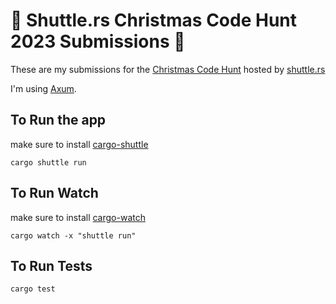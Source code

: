 # 🚀 Shuttle.rs Christmas Code Hunt 2023 Submissions 🎄

These are my submissions for the [Christmas Code Hunt](https://www.shuttle.rs/cch) hosted by [shuttle.rs](https://shuttle.rs/)

I'm using [Axum](https://github.com/tokio-rs/axum).

## To Run the app

make sure to install [cargo-shuttle](https://docs.shuttle.rs/getting-started/installation)

```shell
cargo shuttle run
```

## To Run Watch

make sure to install [cargo-watch](https://github.com/watchexec/cargo-watch)

```shell
cargo watch -x "shuttle run"
```

## To Run Tests

```shell
cargo test
```
